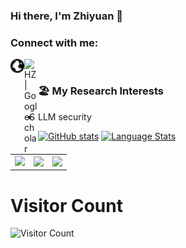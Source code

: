 ### Hi there, I'm Zhiyuan  👋



### Connect with me:

[<img align="left" alt="HZ" width="22px" src="https://raw.githubusercontent.com/iconic/open-iconic/master/svg/globe.svg" />][website]
[<img align="left" alt="HZ | GoogleScholar" width="22px" src="https://cdn.jsdelivr.net/npm/simple-icons@v3/icons/googlescholar.svg" />][GoogleScholar]


<br />



### :beach_umbrella: My Research Interests
- LLM security




[![GitHub stats](https://github-readme-stats.vercel.app/api?username=comfzy&count_private=true&theme=vue&show_icons=true)]()
[![Language Stats](https://github-readme-stats.vercel.app/api/top-langs/?username=comfzy&langs_count=8&theme=vue&layout=compact)]()

<table>
    <tr>
        <td >
            <center><img src="http://github-profile-summary-cards.vercel.app/api/cards/repos-per-language?username=comfzy&theme=vue" ></center>
        </td>
        <td >
            <center><img src="http://github-profile-summary-cards.vercel.app/api/cards/productive-time?username=comfzy&theme=github&utcOffset=8" align="right" /></center>
        </td>
        <td >
            <center><img src="http://github-profile-summary-cards.vercel.app/api/cards/most-commit-language?username=comfzy&theme=vue" align="right" /></center>
        </td>
    </tr>
</table>

[website]: https://comfzy.github.io/
[GoogleScholar]: https://scholar.google.com/citations?user=M0ciXiUAAAAJ&hl=en

# Visitor Count
![Visitor Count](https://profile-counter.glitch.me/comfzy/count.svg)
<!---
comfuzxc/comfuzxc is a ✨ special ✨ repository because its `README.md` (this file) appears on your GitHub profile.
You can click the Preview link to take a look at your changes.
--->
